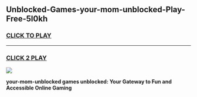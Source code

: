
## Unblocked-Games-your-mom-unblocked-Play-Free-5l0kh
<h3>
<a href="https://premium76.site?title=your-mom-unblocked&ref=12A">CLICK TO PLAY</a></h3>
<hr>

<h3>
<a href="https://premium76.site?title=your-mom-unblocked&ref=12A">CLICK 2 PLAY</a>
  
</h3>

<a href="https://premium76.site?title=your-mom-unblocked&ref=12A"><img src="https://clearcache.store/games.png"></a>


**your-mom-unblocked games unblocked: Your Gateway to Fun and Accessible Online Gaming**
